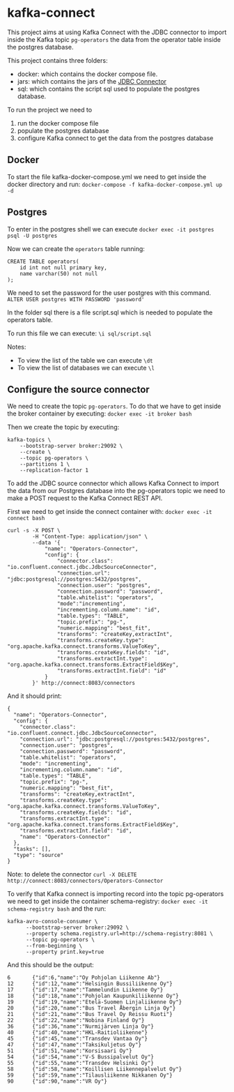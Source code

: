# kafka-connect
This project aims at using Kafka Connect with the JDBC connector to import inside the Kafka topic `pg-operators` the data
from the operator table inside the postgres database.

This project contains three folders:
- docker: which contains the docker compose file.
- jars: which contains the jars of the [JDBC Connector](https://www.confluent.io/hub/confluentinc/kafka-connect-jdbc/)
- sql: which contains the script sql used to populate the postgres database.

To run the project we need to
1. run the docker compose file
2. populate the postgres database
3. configure Kafka connect to get the data from the postgres database

## Docker
To start the file kafka-docker-compose.yml we need to get inside the docker directory and run: `docker-compose -f kafka-docker-compose.yml up -d`

## Postgres
To enter in the postgres shell we can execute `docker exec -it postgres psql -U postgres`

Now we can create the `operators` table running:

```
CREATE TABLE operators(
    id int not null primary key,
    name varchar(50) not null
);
```

We need to set the password for the user postgres with this command. `ALTER USER postgres WITH PASSWORD 'password'`

In the folder sql there is a file script.sql which is needed to populate the operators table. 

To run this file we can execute: `\i sql/script.sql`

Notes:
- To view the list of the table we can execute `\dt`
- To view the list of databases we can execute `\l`

## Configure the source connector

We need to create the topic `pg-operators`. To do that we have to get inside the broker container by executing:
`docker exec -it broker bash`

Then we create the topic by executing:
```
kafka-topics \
    --bootstrap-server broker:29092 \
    --create \
    --topic pg-operators \
    --partitions 1 \
    --replication-factor 1
```

To add the JDBC source connector which allows Kafka Connect to import the data from our Postgres database into the pg-operators topic
we need to make a POST request to the Kafka Connect REST API.

First we need to get inside the connect container with: `docker exec -it connect bash`

```
curl -s -X POST \
        -H "Content-Type: application/json" \
        --data '{
            "name": "Operators-Connector",
            "config": {
                "connector.class": "io.confluent.connect.jdbc.JdbcSourceConnector",
                "connection.url": "jdbc:postgresql://postgres:5432/postgres",
                "connection.user": "postgres",
                "connection.password": "password",
                "table.whitelist": "operators",
                "mode":"incrementing",
                "incrementing.column.name": "id",
                "table.types": "TABLE",
                "topic.prefix": "pg-",
                "numeric.mapping": "best_fit",
                "transforms": "createKey,extractInt",
                "transforms.createKey.type": "org.apache.kafka.connect.transforms.ValueToKey",
                "transforms.createKey.fields": "id",
                "transforms.extractInt.type": "org.apache.kafka.connect.transforms.ExtractField$Key",
                "transforms.extractInt.field": "id"
            }
        }' http://connect:8083/connectors
```

And it should print:
```
{
  "name": "Operators-Connector",
  "config": {
    "connector.class": "io.confluent.connect.jdbc.JdbcSourceConnector",
    "connection.url": "jdbc:postgresql://postgres:5432/postgres",
    "connection.user": "postgres",
    "connection.password": "password",
    "table.whitelist": "operators",
    "mode": "incrementing",
    "incrementing.column.name": "id",
    "table.types": "TABLE",
    "topic.prefix": "pg-",
    "numeric.mapping": "best_fit",
    "transforms": "createKey,extractInt",
    "transforms.createKey.type": "org.apache.kafka.connect.transforms.ValueToKey",
    "transforms.createKey.fields": "id",
    "transforms.extractInt.type": "org.apache.kafka.connect.transforms.ExtractField$Key",
    "transforms.extractInt.field": "id",
    "name": "Operators-Connector"
  },
  "tasks": [],
  "type": "source"
}
```

Note: to delete the connector `curl -X DELETE http://connect:8083/connectors/Operators-Connector`

To verify that Kafka connect is importing record into the topic pg-operators we need to get inside the container schema-registry:
`docker exec -it schema-registry bash` and the run:

```
kafka-avro-console-consumer \
      --bootstrap-server broker:29092 \
      --property schema.registry.url=http://schema-registry:8081 \
      --topic pg-operators \
      --from-beginning \
      --property print.key=true
```

And this should be the output:

```
6       {"id":6,"name":"Oy Pohjolan Liikenne Ab"}
12      {"id":12,"name":"Helsingin Bussiliikenne Oy"}
17      {"id":17,"name":"Tammelundin Liikenne Oy"}
18      {"id":18,"name":"Pohjolan Kaupunkiliikenne Oy"}
19      {"id":19,"name":"Etelä-Suomen Linjaliikenne Oy"}
20      {"id":20,"name":"Bus Travel Åbergin Linja Oy"}
21      {"id":21,"name":"Bus Travel Oy Reissu Ruoti"}
22      {"id":22,"name":"Nobina Finland Oy"}
36      {"id":36,"name":"Nurmijärven Linja Oy"}
40      {"id":40,"name":"HKL-Raitioliikenne"}
45      {"id":45,"name":"Transdev Vantaa Oy"}
47      {"id":47,"name":"Taksikuljetus Oy"}
51      {"id":51,"name":"Korsisaari Oy"}
54      {"id":54,"name":"V-S Bussipalvelut Oy"}
55      {"id":55,"name":"Transdev Helsinki Oy"}
58      {"id":58,"name":"Koillisen Liikennepalvelut Oy"}
59      {"id":59,"name":"Tilausliikenne Nikkanen Oy"}
90      {"id":90,"name":"VR Oy"}
```